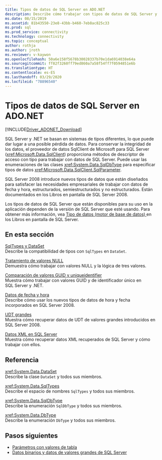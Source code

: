 ```yaml
---
title: Tipos de datos de SQL Server en ADO.NET
description: Describe cómo trabajar con tipos de datos de SQL Server y cómo interactúan con los tipos de datos de .NET.
ms.date: 08/15/2019
ms.assetid: 81b43550-23e8-43bb-b460-7eb8ac825c33
ms.prod: sql
ms.prod_service: connectivity
ms.technology: connectivity
ms.topic: conceptual
author: rothja
ms.author: jroth
ms.reviewer: v-kaywon
ms.openlocfilehash: 50a6e158f5678b30028337b70e1da6914038e64a
ms.sourcegitcommit: ff82f3260ff79ed860a7a58f54ff7f0594851e6b
ms.translationtype: HT
ms.contentlocale: es-ES
ms.lasthandoff: 03/29/2020
ms.locfileid: "78896540"
---
```

# <a name="sql-server-data-types-and-adonet"></a>Tipos de datos de SQL Server en ADO.NET

[!INCLUDE[Driver_ADONET_Download](../../../includes/driver_adonet_download.md)]

SQL Server y .NET se basan en sistemas de tipos diferentes, lo que puede dar lugar a una posible pérdida de datos. Para conservar la integridad de los datos, el proveedor de datos SqlClient de Microsoft para SQL Server (<xref:Microsoft.Data.SqlClient>) proporciona métodos de descriptor de acceso con tipo para trabajar con datos de SQL Server. Puede usar las enumeraciones de las clases <xref:System.Data.SqlDbType> para especificar tipos de datos <xref:Microsoft.Data.SqlClient.SqlParameter>.  
  
SQL Server 2008 introduce nuevos tipos de datos que están diseñados para satisfacer las necesidades empresariales de trabajar con datos de fecha y hora, estructurados, semiestructurados y no estructurados. Están documentados en los Libros en pantalla de SQL Server 2008.  
  
Los tipos de datos de SQL Server que están disponibles para su uso en la aplicación dependen de la versión de SQL Server que esté usando. Para obtener más información, vea [Tipo de datos (motor de base de datos) ](https://go.microsoft.com/fwlink/?LinkID=107468) en los Libros en pantalla de SQL Server.
  
## <a name="in-this-section"></a>En esta sección  
[SqlTypes y DataSet](sqltypes-dataset.md)  
Describe la compatibilidad de tipos con `SqlTypes` en `DataSet`.  
  
[Tratamiento de valores NULL](handle-null-values.md)  
Demuestra cómo trabajar con valores NULL y la lógica de tres valores.  
  
[Comparación de valores GUID y uniqueidentifier](compare-guid-uniqueidentifier-values.md)  
Muestra cómo trabajar con valores GUID y de identificador único en SQL Server y .NET.  
  
[Datos de fecha y hora](date-time-data.md)  
Describe cómo usar los nuevos tipos de datos de hora y fecha incorporados en SQL Server 2008.  
  
[UDT grandes](large-udts.md)  
Muestra cómo recuperar datos de UDT de valores grandes introducidos en SQL Server 2008.  
  
[Datos XML en SQL Server](xml-data-sql-server.md)  
Muestra cómo recuperar datos XML recuperados de SQL Server y cómo trabajar con ellos.  
  
## <a name="reference"></a>Referencia  
<xref:System.Data.DataSet>  
Describe la clase `DataSet` y todos sus miembros.  
  
<xref:System.Data.SqlTypes>  
Describe el espacio de nombres `SqlTypes` y todos sus miembros.  
  
<xref:System.Data.SqlDbType>  
Describe la enumeración `SqlDbType` y todos sus miembros.  
  
<xref:System.Data.DbType>  
Describe la enumeración `DbType` y todos sus miembros.  
  
## <a name="next-steps"></a>Pasos siguientes
- [Parámetros con valores de tabla](table-valued-parameters.md)
- [Datos binarios y datos de valores grandes de SQL Server](sql-server-binary-large-value-data.md)
